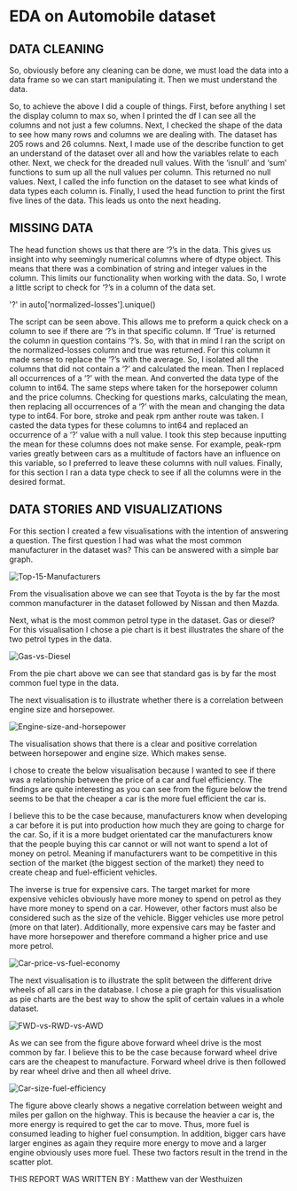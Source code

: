 # EDA on Automobile dataset #

## DATA CLEANING ##

So, obviously before any cleaning can be done, we must load the data into a data frame so we can start manipulating it. Then we must understand the data. 

So, to achieve the above I did a couple of things. First, before anything I set the display column to max so, when I printed the df I can see all the columns and not just a few columns. Next, I checked the shape of the data to see how many rows and columns we are dealing with. The dataset has 205 rows and 26 columns. Next, I made use of the describe function to get an understand of the dataset over all and how the variables relate to each other. Next, we check for the dreaded null values. With the ‘isnull’ and ‘sum’ functions to sum up all the null values per column. This returned no null values. 
Next, I called the info function on the dataset to see what kinds of data types each column is. 
Finally, I used the head function to print the first five lines of the data. This leads us onto the next heading. 

## MISSING DATA ##
The head function shows us that there are ‘?’s in the data. This gives us insight into why seemingly numerical columns where of dtype object. This means that there was a combination of string and integer values in the column. This limits our functionality when working with the data. So, I wrote a little script to check for ‘?’s in a column of the data set. 

'?' in auto['normalized-losses'].unique()

The script can be seen above. This allows me to preform a quick check on a column to see if there are ‘?’s in that specific column. If ‘True’ is returned the column in question contains ‘?’s. 
So, with that in mind I ran the script on the normalized-losses column and true was returned. For this column it made sense to replace the ‘?’s with the average. So, I isolated all the columns that did not contain a ‘?’ and calculated the mean. Then I replaced all occurrences of a ‘?’ with the mean. And converted the data type of the column to int64. 
The same steps where taken for the horsepower column and the price columns. Checking for questions marks, calculating the mean, then replacing all occurrences of a ‘?’ with the mean and changing the data type to int64. 
For bore, stroke and peak rpm anther route was taken. I casted the data types for these columns to int64 and replaced an occurrence of a ‘?’ value with a null value. I took this step because inputting the mean for these columns does not make sense. For example, peak-rpm varies greatly between cars as a multitude of factors have an influence on this variable, so I preferred to leave these columns with null values. 
Finally, for this section I ran a data type check to see if all the columns were in the desired format. 

## DATA STORIES AND VISUALIZATIONS ##

For this section I created a few visualisations with the intention of answering a question. The first question I had was what the most common manufacturer in the dataset was? This can be answered with a simple bar graph.

![Top-15-Manufacturers](/Top-15-Manufacturers.png)

From the visualisation above we can see that Toyota is the by far the most common manufacturer in the dataset followed by Nissan and then Mazda. 

Next, what is the most common petrol type in the dataset. Gas or diesel? For this visualisation I chose a pie chart is it best illustrates the share of the two petrol types in the data. 

![Gas-vs-Diesel](/Gas-vs-Diesel.png)

From the pie chart above we can see that standard gas is by far the most common fuel type in the data.

The next visualisation is to illustrate whether there is a correlation between engine size and horsepower. 

![Engine-size-and-horsepower](/Engine-size-and-horsepower.png)

The visualisation shows that there is a clear and positive correlation between horsepower and engine size. Which makes sense. 

I chose to create the below visualisation because I wanted to see if there was a relationship between the price of a car and fuel efficiency. The findings are quite interesting as you can see from the figure below the trend seems to be that the cheaper a car is the more fuel efficient the car is.

I believe this to be the case because, manufacturers know when developing a car before it is put into production how much they are going to charge for the car. So, if it is a more budget orientated car the manufacturers know that the people buying this car cannot or will not want to spend a lot of money on petrol.  Meaning if manufacturers want to be competitive in this section of the market (the biggest section of the market) they need to create cheap and fuel-efficient vehicles.

The inverse is true for expensive cars. The target market for more expensive vehicles obviously have more money to spend on petrol as they have more money to spend on a car. However, other factors must also be considered such as the size of the vehicle. Bigger vehicles use more petrol (more on that later). Additionally, more expensive cars may be faster and have more horsepower and therefore command a higher price and use more petrol.

![Car-price-vs-fuel-economy](/Car-price-vs-fuel-economy.png)

The next visualisation is to illustrate the split between the different drive wheels of all cars in the database. I chose a pie graph for this visualisation as pie charts are the best way to show the split of certain values in a whole dataset. 

![FWD-vs-RWD-vs-AWD](/FWD-vs-RWD-vs-AWD.png)

As we can see from the figure above forward wheel drive is the most common by far. I believe this to be the case because forward wheel drive cars are the cheapest to manufacture. Forward wheel drive is then followed by rear wheel drive and then all wheel drive. 

![Car-size-fuel-efficiency](/Car-size-fuel-efficiency.png)

The figure above clearly shows a negative correlation between weight and miles per gallon on the highway. This is because the heavier a car is, the more energy is required to get the car to move. Thus, more fuel is consumed leading to higher fuel consumption. In addition, bigger cars have larger engines as again they require more energy to move and a larger engine obviously uses more fuel. These two factors result in the trend in the scatter plot. 

THIS REPORT WAS WRITTEN BY : Matthew van der Westhuizen
